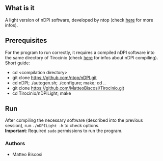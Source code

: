 ## What is it
A light version of nDPI software, developed by ntop (check [here](https://github.com/ntop/nDPI/blob/dev/README.md) for more infos).

## Prerequisites
For the program to run correctly, it requires a compiled nDPI software into the same directory of Tirocinio (check [here](https://github.com/ntop/nDPI/blob/dev/README.md) for infos about nDPI compiling).
Short guide:
- cd \<compilation directory\>
- git clone https://github.com/ntop/nDPI.git
- cd nDPI; ./autogen.sh; ./configure; make; cd ..
- git clone https://github.com/MatteoBiscosi/Tirocinio.git
- cd Tirocinio/nDPILight; make
  
## Run
After compiling the necessary software (described into the previous session), run `./nDPILight -h` to check options. 
<br />**Important**: Required `sudo` permissions to run the program.

### Authors
- Matteo Biscosi
